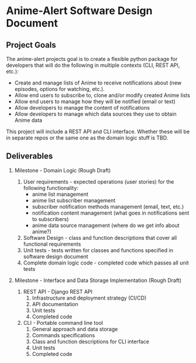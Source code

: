 # Anime-Alert Software Design Document

## Project Goals  
The anime-alert projects goal is to create a flexible python package for developers that will do the following in multiple contexts (CLI, REST API, etc.):  
- Create and manage lists of Anime to receive notifications about (new episodes, options for watching, etc.). 
- Allow end users to subscribe to, clone and/or modify created Anime lists    
- Allow end users to manage how they will be notified (email or text)  
- Allow developers to manage the content of notifications
- Allow developers to manage which data sources they use to obtain Anime data

This project will include a REST API and CLI interface. Whether these will be in separate repos or the same one as the domain logic stuff is TBD.

## Deliverables  
1. Milestone - Domain Logic (Rough Draft)
    1. User requirements - expected operations (user stories) for the following functionality:
        - anime list management
        - anime list subscriber management  
        - subscriber notification methods management (email, text, etc.)
        - notification content management (what goes in notifications sent to subscribers)
        - anime data source management (where do we get info about anime?)
    2. Software Design - class and function descriptions that cover all functional requirements
    3. Unit tests - tests written for classes and functions specified in software design document
    4. Complete domain logic code - completed code which passes all unit tests  

2. Milestone - Interface and Data Storage Implementation (Rough Draft)
    1. REST API - Django REST API
        1. Infrastructure and deployment strategy (CI/CD)
        2. API documentation
        3. Unit tests
        4. Completed code
    2. CLI - Portable command line tool
        1. General approach and data storage
        2. Commands specifications
        3. Class and function descriptions for CLI interface
        4. Unit tests
        5. Completed code

